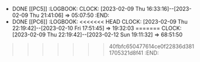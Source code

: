 - DONE [[PC5]]
  :LOGBOOK:
  CLOCK: [2023-02-09 Thu 16:33:16]--[2023-02-09 Thu 21:41:06] =>  05:07:50
  :END:
- DONE [[PC6]]
  :LOGBOOK:
<<<<<<< HEAD
  CLOCK: [2023-02-09 Thu 22:19:42]--[2023-02-10 Fri 17:51:45] =>  19:32:03
=======
  CLOCK: [2023-02-09 Thu 22:19:42]--[2023-02-12 Sun 19:11:32] =>  68:51:50
>>>>>>> 40fbfc650477614ce0f22836d3811705321d8f41
  :END: